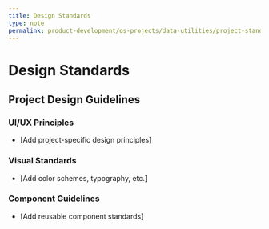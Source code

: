 ```yaml
---
title: Design Standards
type: note
permalink: product-development/os-projects/data-utilities/project-standards-and-dev-notes/design-standards
---
```


# Design Standards

## Project Design Guidelines

### UI/UX Principles
- [Add project-specific design principles]

### Visual Standards
- [Add color schemes, typography, etc.]

### Component Guidelines
- [Add reusable component standards]